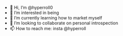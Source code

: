 - 👋 Hi, I’m @hyperroll0
- 👀 I’m interested in being
- 🌱 I’m currently learning how to market myself
- 💞️ I’m looking to collaborate on personal introspection
- 📫 How to reach me: insta @hyperroll

<!---
hyperroll0/hyperroll0 is a ✨ special ✨ repository because its `README.md` (this file) appears on your GitHub profile.
You can click the Preview link to take a look at your changes.
--->
